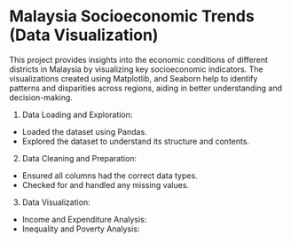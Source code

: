 # Malaysia Socioeconomic Trends (Data Visualization)
This project provides insights into the economic conditions of different districts in Malaysia by visualizing key socioeconomic indicators. The visualizations created using Matplotlib, and Seaborn help to identify patterns and disparities across regions, aiding in better understanding and decision-making.

1. Data Loading and Exploration:
* Loaded the dataset using Pandas.
* Explored the dataset to understand its structure and contents.

2. Data Cleaning and Preparation:
* Ensured all columns had the correct data types.
* Checked for and handled any missing values.

3. Data Visualization:

* Income and Expenditure Analysis:
* Inequality and Poverty Analysis:
